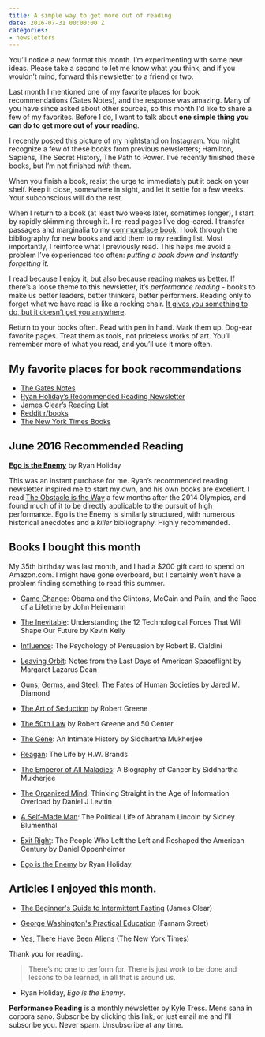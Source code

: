 ```yaml
---
title: A simple way to get more out of reading
date: 2016-07-31 00:00:00 Z
categories:
- newsletters
---
```


You’ll notice a new format this month. I’m experimenting with some new ideas. Please take a second to let me know what you think, and if you wouldn’t mind, forward this newsletter to a friend or two.

Last month I mentioned one of my favorite places for book recommendations (Gates Notes), and the response was amazing. Many of you have since asked about other sources, so this month I'd like to share a few of my favorites. Before I do, I want to talk about **one simple thing you can do to get more out of your reading**.

I recently posted [this picture of my nightstand on Instagram](https://www.instagram.com/p/BG5xfRkoHmN/?taken-by=kyletress). You might recognize a few of these books from previous newsletters; Hamilton, Sapiens, The Secret History, The Path to Power. I’ve recently finished these books, but I’m not finished *with* them.

When you finish a book, resist the urge to immediately put it back on your shelf. Keep it close, somewhere in sight, and let it settle for a few weeks. Your subconscious will do the rest.

When I return to a book (at least two weeks later, sometimes longer), I start by rapidly skimming through it. I re-read pages I’ve dog-eared. I transfer passages and marginalia to my [commonplace book](http://thoughtcatalog.com/ryan-holiday/2013/08/how-and-why-to-keep-a-commonplace-book/). I look through the bibliography for new books and add them to my reading list. Most importantly, I reinforce what I previously read. This helps me avoid a problem I’ve experienced too often: *putting a book down and instantly forgetting it*.

I read because I enjoy it, but also because reading makes us better. If there’s a loose theme to this newsletter, it’s *performance reading* - books to make us better leaders, better thinkers, better performers. Reading only to forget what we have read is like a rocking chair. [It gives you something to do, but it doesn’t get you anywhere](https://youtu.be/FrDSwK-e9VQ?t=32s).

Return to your books often. Read with pen in hand. Mark them up. Dog-ear favorite pages. Treat them as tools, not priceless works of art. You’ll remember more of what you read, and you’ll use it more often.

## My favorite places for book recommendations

* [The Gates Notes](https://www.gatesnotes.com/)
* [Ryan Holiday’s Recommended Reading Newsletter](http://ryanholiday.net/reading-newsletter/)
* [James Clear’s Reading List](http://jamesclear.com/best-books)
* [Reddit r/books](https://www.reddit.com/r/books/)
* [The New York Times Books](http://www.nytimes.com/section/books)

## June 2016 Recommended Reading

**[Ego is the Enemy](http://www.amazon.com/dp/1591847818/?tag=tress-20)** by Ryan Holiday

This was an instant purchase for me. Ryan’s recommended reading newsletter inspired me to start my own, and his own books are excellent. I read [The Obstacle is the Way](http://www.amazon.com/dp/1591846358/?tag=tress-20) a few months after the 2014 Olympics, and found much of it to be directly applicable to the pursuit of high performance. Ego is the Enemy is similarly structured, with numerous historical anecdotes and a *killer* bibliography. Highly recommended.

## Books I bought this month

My 35th birthday was last month, and I had a $200 gift card to spend on Amazon.com. I might have gone overboard, but I certainly won’t have a problem finding something to read this summer.

* [Game Change](http://www.amazon.com/dp/0061733644/?tag=tress-20): Obama and the Clintons, McCain and Palin, and the Race of a Lifetime by John Heilemann

* [The Inevitable](http://www.amazon.com/dp/0525428089/?tag=tress-20): Understanding the 12 Technological Forces That Will Shape Our Future by Kevin Kelly

* [Influence](http://www.amazon.com/dp/006124189X/?tag=tress-20): The Psychology of Persuasion by Robert B. Cialdini

* [Leaving Orbit](http://www.amazon.com/dp/155597709X/?tag=tress-20): Notes from the Last Days of American Spaceflight by Margaret Lazarus Dean

* [Guns, Germs, and Steel](http://www.amazon.com/dp/0393317552/?tag=tress-20): The Fates of Human Societies by Jared M. Diamond

* [The Art of Seduction](http://www.amazon.com/dp/B0032BW5DY/?tag=tress-20) by Robert Greene

* [The 50th Law](http://www.amazon.com/dp/006177460X/?tag=tress-20) by Robert Greene and 50 Center

* [The Gene](http://www.amazon.com/dp/1476733503/?tag=tress-20): An Intimate History by Siddhartha Mukherjee

* [Reagan](http://www.amazon.com/dp/0307951146/?tag=tress-20): The Life by H.W. Brands

* [The Emperor of All Maladies](http://www.amazon.com/dp/1439170916/?tag=tress-20): A Biography of Cancer by Siddhartha Mukherjee

* [The Organized Mind](http://www.amazon.com/dp/0147516315/?tag=tress-20): Thinking Straight in the Age of Information Overload by Daniel J Levitin

* [A Self-Made Man](http://www.amazon.com/dp/147677725X/?tag=tress-20): The Political Life of Abraham Lincoln by Sidney Blumenthal

* [Exit Right](http://www.amazon.com/dp/1416589708/?tag=tress-20): The People Who Left the Left and Reshaped the American Century by Daniel Oppenheimer

* [Ego is the Enemy](http://www.amazon.com/dp/1591847818/?tag=tress-20) by Ryan Holiday

## Articles I enjoyed this month.

* [The Beginner's Guide to Intermittent Fasting](http://jamesclear.com/the-beginners-guide-to-intermittent-fasting) (James Clear)

* [George Washington's Practical Education](https://www.farnamstreetblog.com/2016/06/george-washington-self-education/) (Farnam Street)

* [Yes, There Have Been Aliens](http://nyti.ms/1thMoD5) (The New York Times)

Thank you for reading.

> There’s no one to perform for. There is just work to be done and lessons to be learned, in all that is around us.

* Ryan Holiday, *Ego is the Enemy*.

**Performance Reading** is a monthly newsletter by Kyle Tress. Mens sana in corpora sano. Subscribe by clicking this link, or just email me and I’ll subscribe you. Never spam. Unsubscribe at any time.
